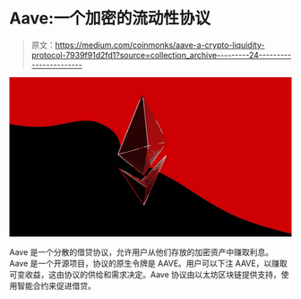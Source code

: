 # Aave:一个加密的流动性协议

> 原文：<https://medium.com/coinmonks/aave-a-crypto-liquidity-protocol-7939f91d2fd1?source=collection_archive---------24----------------------->

![](img/f48d6ad249156d423f7a7b32a03511d5.png)

Aave 是一个分散的借贷协议，允许用户从他们存放的加密资产中赚取利息。Aave 是一个开源项目，协议的原生令牌是 AAVE。用户可以下注 AAVE，以赚取可变收益，这由协议的供给和需求决定。Aave 协议由以太坊区块链提供支持，使用智能合约来促进借贷。